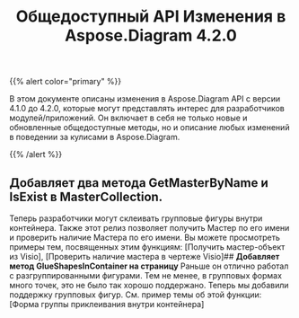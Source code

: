 ﻿---
title: Общедоступный API Изменения в Aspose.Diagram 4.2.0
type: docs
weight: 30
url: /ru/net/public-api-changes-in-aspose-diagram-4-2-0/
---
{{% alert color="primary" %}} 

В этом документе описаны изменения в Aspose.Diagram API с версии 4.1.0 до 4.2.0, которые могут представлять интерес для разработчиков модулей/приложений. Он включает в себя не только новые и обновленные общедоступные методы, но и описание любых изменений в поведении за кулисами в Aspose.Diagram.

{{% /alert %}} 
## **Добавляет два метода GetMasterByName и IsExist в MasterCollection.**
Теперь разработчики могут склеивать групповые фигуры внутри контейнера. Также этот релиз позволяет получить Мастер по его имени и проверить наличие Мастера по его имени. Вы можете просмотреть примеры тем, посвященных этим функциям: [Получить мастер-объект из Visio], [Проверить наличие мастера в чертеже Visio]## **Добавляет метод GlueShapesInContainer на страницу**
Раньше он отлично работал с разгруппированными фигурами. Тем не менее, в групповых формах много точек, это не было так хорошо поддержано. Теперь мы добавили поддержку групповых фигур. См. пример темы об этой функции: [Форма группы приклеивания внутри контейнера]